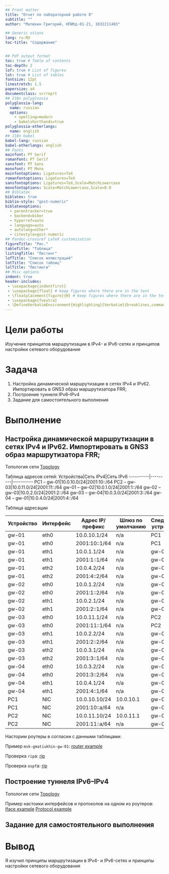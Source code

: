 ```yaml
---
## Front matter
title: "Отчет по лабораторной работе 8"
subtitle: ""
author: "Матюхин Григорий, НПИбд-01-21, 1032211403"

## Generic otions
lang: ru-RU
toc-title: "Содержание"


## Pdf output format
toc: true # Table of contents
toc-depth: 2
lof: true # List of figures
lot: true # List of tables
fontsize: 12pt
linestretch: 1.5
papersize: a4
documentclass: scrreprt
## I18n polyglossia
polyglossia-lang:
  name: russian
  options:
	- spelling=modern
	- babelshorthands=true
polyglossia-otherlangs:
  name: english
## I18n babel
babel-lang: russian
babel-otherlangs: english
## Fonts
mainfont: PT Serif
romanfont: PT Serif
sansfont: PT Sans
monofont: PT Mono
mainfontoptions: Ligatures=TeX
romanfontoptions: Ligatures=TeX
sansfontoptions: Ligatures=TeX,Scale=MatchLowercase
monofontoptions: Scale=MatchLowercase,Scale=0.9
## Biblatex
biblatex: true
biblio-style: "gost-numeric"
biblatexoptions:
  - parentracker=true
  - backend=biber
  - hyperref=auto
  - language=auto
  - autolang=other*
  - citestyle=gost-numeric
## Pandoc-crossref LaTeX customization
figureTitle: "Рис."
tableTitle: "Таблица"
listingTitle: "Листинг"
lofTitle: "Список иллюстраций"
lotTitle: "Список таблиц"
lolTitle: "Листинги"
## Misc options
indent: true
header-includes:
 - \usepackage{indentfirst}
 - \usepackage{float} # keep figures where there are in the text
 - \floatplacement{figure}{H} # keep figures where there are in the text
 - \usepackage{fvextra}
 - \DefineVerbatimEnvironment{Highlighting}{Verbatim}{breaklines,commandchars=\\\{\}}
---
```

# Цели работы
Изучение принципов маршрутизации в IPv4- и IPv6-сетях и принципов настройки сетевого оборудования

# Задача
1. Настройка динамической маршрутизации в сетях IPv4 и IPv62. Импортировать в GNS3 образ маршрутизатора FRR;
2. Построение туннеля IPv6–IPv4
3. Задание для самостоятельного выполнения

# Выполнение

## Настройка динамической маршрутизации в сетях IPv4 и IPv62. Импортировать в GNS3 образ маршрутизатора FRR;

Топология сети
[Topology](../images/1_topology.png)

Таблица адресов сетей:
Устройства|Сеть IPv4|Сеть IPv6
----------|---------|----------
PC1 – gw-01|10.0.10.0/24|2001:10::/64
PC2 – gw-03|10.0.11.0/24|2001:11::/64
gw-01 – gw-02|10.0.1.0/24|2001:1::/64
gw-02 – gw-03|10.0.2.0/24|2001:2::/64
gw-03 – gw-04|10.0.3.0/24|2001:3::/64
gw-04 – gw-01|10.0.4.0/24|2001:4::/64

Таблица адресации

Устройство|Интерфейс|Адрес IP/префикс|Шлюз по умолчанию|Следующее устройство
----------|---------|----------------|-----------------|----------
gw-01|eth0|10.0.10.1/24|n/a|PC1
gw-01|eth0|2001:10::1/64|n/a|PC1
gw-01|eth1|10.0.1.1/24|n/a|gw-02
gw-01|eth1|2001:1::1/64|n/a|gw-02
gw-01|eth2|10.0.4.2/24|n/a|gw-04
gw-01|eth2|2001:4::2/64|n/a|gw-04
gw-02|eth0|10.0.1.2/24|n/a|gw-01
gw-02|eth0|2001:1::2/64|n/a|gw-01
gw-02|eth1|10.0.2.1/24|n/a|gw-03
gw-02|eth1|2001:2::1/64|n/a|gw-03
gw-03|eth0|10.0.11.1/24|n/a|PC2
gw-03|eth0|2001:11::1/64|n/a|PC2
gw-03|eth1|10.0.2.2/24|n/a|gw-02
gw-03|eth1|2001:2::2/64|n/a|gw-02
gw-03|eth2|10.0.3.1/24|n/a|gw-04
gw-03|eth2|2001:3::1/64|n/a|gw-04
gw-04|eth0|10.0.3.2/24|n/a|gw-03
gw-04|eth0|2001:3::2/64|n/a|gw-03
gw-04|eth1|10.0.4.1/24|n/a|gw-01
gw-04|eth1|2001:4::1/64|n/a|gw-01
PC1|NIC|10.0.10.10/24|10.0.10.1|gw-01
PC1|NIC|2001:10::a/64|n/a|gw-01
PC2|NIC|10.0.11.10/24|10.0.11.1|gw-03
PC2|NIC|2001:11::a/64|n/a|gw-03

Насторим роутеры в согласии с данными таблицами:

Пример `msk-gmatiukhin-gw-01`:
[router example](../images/1_router_config_example.png)

Проверка `rip`а:
[rip](../images/1_rip.png)

Проверка `ospf`а:
[rip](../images/1_ospf.png)

## Построение туннеля IPv6–IPv4

Топология сети
[Topology](../images/2_topology.png)

Пример настоики интерфейсов и протоколов на одном из роутеров:
[Iface example](../images/2_iface_example.png)
[Protocol example](../images/2_protocol_example.png)

## Задание для самостоятельного выполнения

# Вывод
Я изучил принципы маршрутизации в IPv4- и IPv6-сетях и принципы настройки сетевого оборудования
